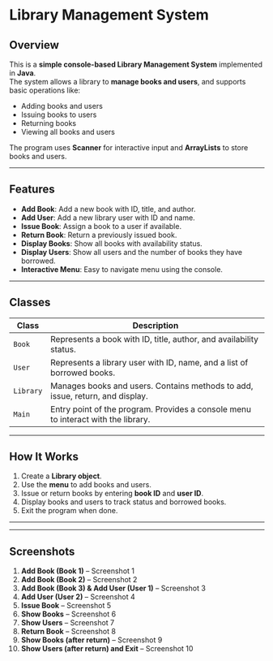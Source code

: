 # Library Management System

## Overview
This is a **simple console-based Library Management System** implemented in **Java**.  
The system allows a library to **manage books and users**, and supports basic operations like:

- Adding books and users  
- Issuing books to users  
- Returning books  
- Viewing all books and users  

The program uses **Scanner** for interactive input and **ArrayLists** to store books and users.

---

## Features
- **Add Book**: Add a new book with ID, title, and author.  
- **Add User**: Add a new library user with ID and name.  
- **Issue Book**: Assign a book to a user if available.  
- **Return Book**: Return a previously issued book.  
- **Display Books**: Show all books with availability status.  
- **Display Users**: Show all users and the number of books they have borrowed.  
- **Interactive Menu**: Easy to navigate menu using the console.  

---

## Classes

| Class      | Description                                                                 |
|------------|-----------------------------------------------------------------------------|
| `Book`     | Represents a book with ID, title, author, and availability status.         |
| `User`     | Represents a library user with ID, name, and a list of borrowed books.     |
| `Library`  | Manages books and users. Contains methods to add, issue, return, and display.|
| `Main`     | Entry point of the program. Provides a console menu to interact with the library.|

---

## How It Works
1. Create a **Library object**.  
2. Use the **menu** to add books and users.  
3. Issue or return books by entering **book ID** and **user ID**.  
4. Display books and users to track status and borrowed books.  
5. Exit the program when done.

---

---

## Screenshots

1. **Add Book (Book 1)** – Screenshot 1  
2. **Add Book (Book 2)** – Screenshot 2  
3. **Add Book (Book 3) & Add User (User 1)** – Screenshot 3  
4. **Add User (User 2)** – Screenshot 4  
5. **Issue Book** – Screenshot 5  
6. **Show Books** – Screenshot 6  
7. **Show Users** – Screenshot 7  
8. **Return Book** – Screenshot 8  
9. **Show Books (after return)** – Screenshot 9  
10. **Show Users (after return) and Exit** – Screenshot 10  


